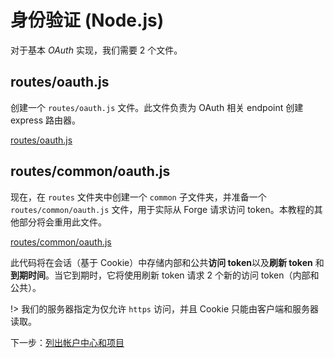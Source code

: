 # 身份验证 (Node.js)

对于基本 *OAuth* 实现，我们需要 2 个文件。

## routes/oauth.js

创建一个 `routes/oauth.js` 文件。此文件负责为 OAuth 相关 endpoint 创建 express 路由器。

[routes/oauth.js](_snippets/viewhubmodels/node/routes/oauth.js ':include :type=code javascript')

## routes/common/oauth.js

现在，在 `routes` 文件夹中创建一个 `common` 子文件夹，并准备一个 `routes/common/oauth.js` 文件，用于实际从 Forge 请求访问 token。本教程的其他部分将会重用此文件。

[routes/common/oauth.js](_snippets/viewhubmodels/node/routes/common/oauth.js ':include :type=code javascript')

此代码将在会话（基于 Cookie）中存储内部和公共**访问 token**以及**刷新 token** 和**到期时间**。当它到期时，它将使用刷新 token 请求 2 个新的访问 token（内部和公共）。 

!> 我们的服务器指定为仅允许 `https` 访问，并且 Cookie 只能由客户端和服务器读取。 

下一步：[列出帐户中心和项目](/zh-CN/datamanagement/hubs/readme)